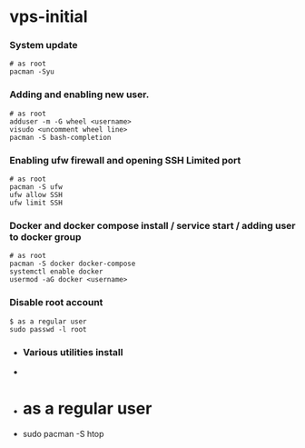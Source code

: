 # vps-initial

### System update
```
# as root
pacman -Syu
```

### Adding and enabling new user.

```
# as root
adduser -m -G wheel <username>
visudo <uncomment wheel line>
pacman -S bash-completion
```

### Enabling ufw firewall and opening SSH Limited port

```
# as root
pacman -S ufw
ufw allow SSH
ufw limit SSH
```

### Docker and docker compose install / service start / adding user to docker group
```
# as root
pacman -S docker docker-compose
systemctl enable docker
usermod -aG docker <username>
```

### Disable root account
```
$ as a regular user
sudo passwd -l root
```

- ### Various utilities install
- ```
- # as a regular user
- sudo pacman -S htop 
